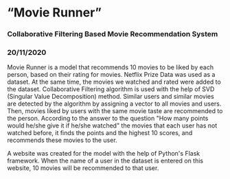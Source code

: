 # “Movie Runner”


### Collaborative Filtering Based Movie Recommendation System

### 20/11/2020



Movie Runner is a model that recommends 10 movies to be liked by each person, based on their rating for movies. Netflix Prize Data was used as a dataset. At the same time, the movies we watched and rated were added to the dataset. Collaborative Filtering algorithm is used with the help of SVD (Singular Value Decomposition) method. Similar users and similar movies are detected by the algorithm by assigning a vector to all movies and users. Then, movies liked by users with the same movie taste are recommended to the person. According to the answer to the question "How many points would he/she give it if he/she watched" the movies that each user has not watched before, it finds the points and the highest 10 scores, and recommends these movies to the user. 


A website was created for the model with the help of Python's Flask framework. When the name of a user in the dataset is entered on this website, 10 movies will be recommended to that user.




